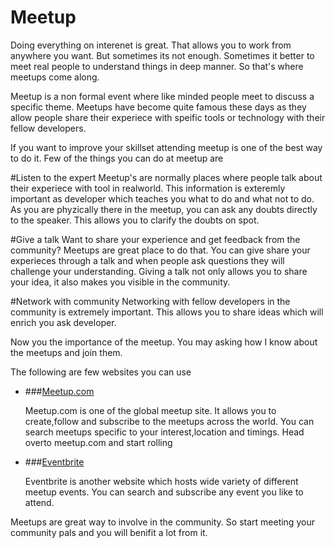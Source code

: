 # Meetup

Doing everything on interenet is great. That allows you to work from anywhere you want. But sometimes its not enough. Sometimes it better to meet real people to understand things in deep manner. So that's where meetups come along.

Meetup is a non formal event where like minded people meet to discuss a specific theme. Meetups have become quite famous these days as they allow people share their experiece with speific tools or technology with their fellow developers.

If you want to improve your skillset attending meetup is one of the best way to do it. Few of the things you can do at meetup are

#Listen to the expert
Meetup's are normally places where people talk about their experiece with tool in realworld. This information is exteremly important as developer which teaches you what to do and what not to do. As you are phyzically there in the meetup, you can ask any doubts directly to the speaker. This allows you to clarify the doubts on spot.

#Give a talk
Want to share your experience and get feedback from the community? Meetups are great place to do that. You can give share your experieces through a talk and when people ask questions they will challenge your understanding. Giving a talk not only allows you to share your idea, it also makes you visible in the community.

#Network with community
Networking with fellow developers in the community is extremely important. This allows you to share ideas which will enrich you ask developer.

Now you the importance of the meetup. You may asking how I know about the meetups and join them.

The following are few websites you can use

* ###[Meetup.com](http://www.meetup.com)

    Meetup.com is one of the global meetup site. It allows you to create,follow and subscribe to the meetups across the world. You can search meetups specific to your interest,location and timings. Head overto meetup.com and start rolling


* ###[Eventbrite](http://www.eventbrite.com)

    Eventbrite is another website which hosts wide variety of different meetup events. You can search and subscribe any event you like to attend.


Meetups are great way to involve in the community. So start meeting your community pals and you will benifit a lot from it.






